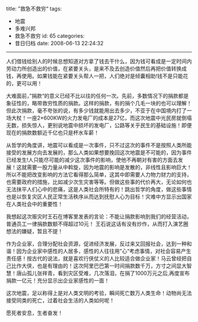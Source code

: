 title: ”救急不救穷“
tags:
  - 地震
  - 多难兴邦
  - 救急不救穷
id: 65
categories:
  - 昔日归档
date: 2008-06-13 22:24:32
---

人们借钱给别人的时候总想知道对方拿了钱去干什么，因为钱可看成是一定时间内劳动力所创造出的价值，<!--more-->在紧要关头，是来不及去创造价值然后再把价值转换成钱，再使用。如果钱能在紧要关头帮人一把，人们绝对是倾囊相助!钱不是只能花的，更可以用！

大难面前，”捐款“的意义已经不比以往的任何一次。先前，多数情况下的捐款都是象征性的，略带救穷性质的捐款。这样的捐款，有的捐个几毛一块的也可以理解！但此次捐款，毫不夸张的说，有多少钱就能用出去多少，不亚于在中国境内打了一场大杖！一座2×600KW的火力发电厂的成本是27亿，而这次地震中光民房就倒塌无数，损失惊人，更别说地震中损坏的发电厂，公路等关乎民生的基础设施！即便现在的捐款数额近千亿也只是杯水车薪！

从哲学的角度讲，地震可以看成是一次事件，只不过这次的事件不是按照人类所能接受的发展方向去发展的，那么人类如果想要挽回这次地震是不可能的，因为事件已经发生!人只能尽可能的减少这次事件的影响，使他不再朝对有害的方面去发展！这就需要一股力量从中斡旋，因为地震的影响是发散的，非线性且影响巨大！所以不能把改变影响的方法它看得那么简单，这其中即需要人力物力财力的支持，也需要政府的措施，比如减少次生灾害等等。但做这些事的代价再大，无论如何也无法抹平人们心中的悲痛，这是人类社会所特有的！跳出哲学的角度，做这些事情也是以恢复灾区人民正常生活秩序从而达到抚慰人心为目标！灾难中方显示出国家在人类社会中的重要性！

我想起这次赈灾时王石在博客里发表的言论：不能让捐款影响到我们的经营活动，普通员工一律捐款数额不得超过10元！ 王石说这话有没有炒作，从而打入演艺圈想法的嫌疑，暂且不提！

作为企业家，合理分配社会资源，促进经济发展，反过来又回报社会，达到一种和谐！因为企业家中感性的人居多，感性的人往往用”心“考虑事情，对社会容易产生责任感！按古代的说法，就是喜欢行侠仗义的人比较适合做企业家！马云曾经把自己比作大侠，也是有理由的！这次阿里巴巴第一时间捐款数千万，方寸之间显大智慧！唐山孤儿<span>张祥青，看到灾区受难，几次落泪，</span><span>在捐了1000万元之后,再度宣布捐款一亿元！充分显示出企业家感性的一面！</span>

这次地震，足以称得上是对人类文明的考验，瞬间死亡数万人类生命！动物尚无法接受同类的死亡，过着社会生活的人类如何呢！

愿死者安息，生者奋发！